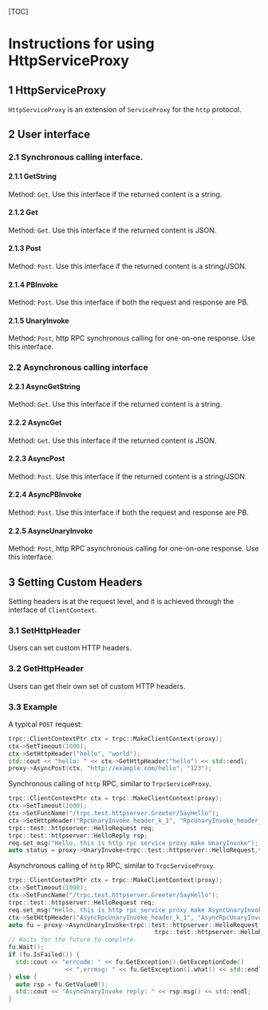 [TOC]

# Instructions for using HttpServiceProxy

## 1 HttpServiceProxy
 `HttpServiceProxy` is an extension of `ServiceProxy` for the `http` protocol.

## 2 User interface 
### 2.1 Synchronous calling interface.
#### 2.1.1 GetString
Method: `Get`. Use this interface if the returned content is a string.
#### 2.1.2 Get
Method: `Get`. Use this interface if the returned content is JSON.
#### 2.1.3 Post
Method: `Post`. Use this interface if the returned content is a string/JSON.
#### 2.1.4 PBInvoke
Method: `Post`. Use this interface if both the request and response are PB.
#### 2.1.5 UnaryInvoke
Method: `Post`, http RPC synchronous calling for one-on-one response. Use this interface.

### 2.2 Asynchronous calling interface
#### 2.2.1 AsyncGetString
Method: `Get`. Use this interface if the returned content is a string.
#### 2.2.2 AsyncGet
Method: `Get`. Use this interface if the returned content is JSON.
#### 2.2.3 AsyncPost
Method: `Post`. Use this interface if the returned content is a string/JSON.
#### 2.2.4 AsyncPBInvoke
Method: `Post`. Use this interface if both the request and response are PB.
#### 2.2.5 AsyncUnaryInvoke
Method: `Post`, http RPC asynchronous calling for one-on-one response. Use this interface.

## 3 Setting Custom Headers
Setting headers is at the request level, and it is achieved through the interface of `ClientContext`.
### 3.1 SetHttpHeader
Users can set custom HTTP headers.
### 3.2 GetHttpHeader
Users can get their own set of custom HTTP headers.
### 3.3 Example
A typical `POST` request:
```cpp
trpc::ClientContextPtr ctx = trpc::MakeClientContext(proxy);
ctx->SetTimeout(1000);
ctx->SetHttpHeader("hello", "world");
std::cout << "hello: " << ctx->GetHttpHeader("hello") << std::endl;
proxy->AsyncPost(ctx, "http://example.com/hello", "123");
```

Synchronous calling of `http` RPC, similar to `TrpcServiceProxy`.
```cpp
trpc::ClientContextPtr ctx = trpc::MakeClientContext(proxy);
ctx->SetTimeout(1000);
ctx->SetFuncName("/trpc.test.httpserver.Greeter/SayHello");
ctx->SetHttpHeader("RpcUnaryInvoke_header_k_1", "RpcUnaryInvoke_header_v_1");
trpc::test::httpserver::HelloRequest req;
trpc::test::httpserver::HelloReply rsp;
req.set_msg("Hello, this is http rpc service proxy make UnaryInvoke");
auto status = proxy->UnaryInvoke<trpc::test::httpserver::HelloRequest,trpc::test::httpserver::HelloReply>(ctx, req, &rsp);
```

Asynchronous calling of `http` RPC, similar to `TrpcServiceProxy`.
```cpp
trpc::ClientContextPtr ctx = trpc::MakeClientContext(proxy);
ctx->SetTimeout(1000);
ctx->SetFuncName("/trpc.test.httpserver.Greeter/SayHello");
trpc::test::httpserver::HelloRequest req;
req.set_msg("Hello, this is http rpc service proxy make AsyncUnaryInvoke");
ctx->SetHttpHeader("AsyncRpcUnaryInvoke_header_k_1", "AsyncRpcUnaryInvoke_header_v_1");
auto fu = proxy->AsyncUnaryInvoke<trpc::test::httpserver::HelloRequest,
                                         trpc::test::httpserver::HelloReply>(ctx, req);
// Waits for the future to complete.
fu.Wait();
if (fu.IsFailed()) {
  std::cout << "errcode: " << fu.GetException().GetExceptionCode()
                << ",errmsg: " << fu.GetException().what() << std::endl;
} else {
  auto rsp = fu.GetValue0();
  std::cout << "AsyncUnaryInvoke reply: " << rsp.msg() << std::endl;
}
```
